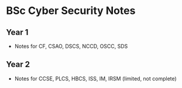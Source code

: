 # BSc Cyber Security Notes 

## Year 1
- Notes for CF, CSAO, DSCS, NCCD, OSCC, SDS

## Year 2
- Notes for CCSE, PLCS, HBCS, ISS, IM, IRSM (limited, not complete)
